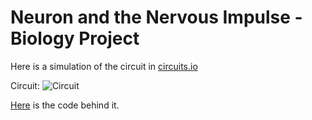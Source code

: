 # Neuron and the Nervous Impulse - Biology Project

Here is a simulation of the circuit in [circuits.io](https://circuits.io/circuits/2638171-biology-project)

Circuit:
![Circuit](https://puu.sh/qVBfU/095140a673.png "Circuit")

[Here](arduino.c) is the code behind it.
